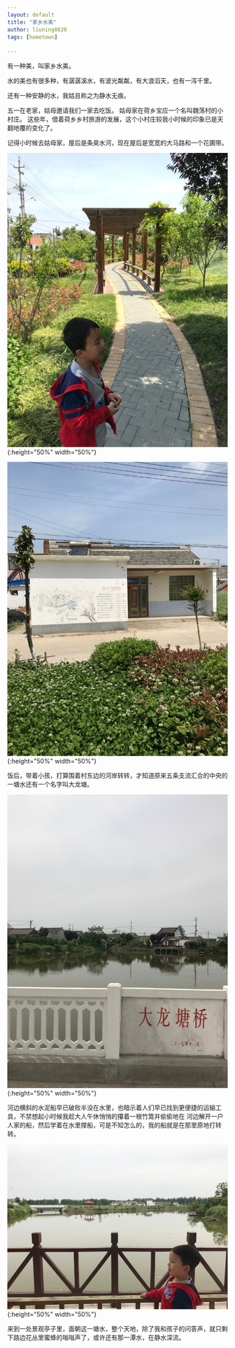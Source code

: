 ```yaml
---
layout: default
title: "家乡水美"
author: liuning0820
tags: [hometown]

---
```


有一种美，叫家乡水美。

水的美也有很多种，有潺潺溪水，有波光粼粼，有大浪滔天，也有一泻千里。

还有一种安静的水，我姑且称之为静水无痕。

五一在老家，姑母邀请我们一家去吃饭。 姑母家在荷乡宝应一个名叫魏荡村的小村庄。
这些年，借着荷乡乡村旅游的发展，这个小村庄较我小时候的印象已是天翻地覆的变化了。

记得小时候去姑母家，屋后是条臭水河，现在屋后是宽宽的大马路和一个花圃带。

![屋后花圃](/images/hometown-01.jpg){:height="50%" width="50%"}

![屋后马路人家](/images/hometown-02.jpg){:height="50%" width="50%"}

饭后，带着小孩，打算围着村东边的河岸转转，才知道原来五条支流汇合的中央的一塘水还有一个名字叫大龙塘。

![大龙塘桥](/images/hometown-04.jpg){:height="50%" width="50%"}

河边横斜的水泥船早已破败半没在水里，也暗示着人们早已找到更便捷的运输工具，不禁想起小时候我趁大人午休悄悄的攥着一根竹篙并偷偷地在
河边解开一户人家的船，然后学着在水里撑船，可是不知怎么的，我的船就是在那里原地打转转。

![大龙塘](/images/hometown-03.jpg){:height="50%" width="50%"}

来到一处景观亭子里，面朝这一塘水，整个天地，除了我和孩子的问答声，就只剩下路边花丛里蜜蜂的嗡嗡声了，或许还有那一潭水，在静水深流。